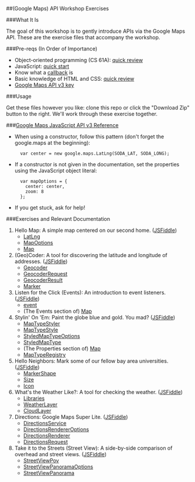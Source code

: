 ##(Google Maps) API Workshop Exercises

###What It Is

The goal of this workshop is to gently introduce APIs via the Google Maps API. These are the exercise files that accompany the workshop.

###Pre-reqs (In Order of Importance)

- Object-oriented programming (CS 61A): [quick review](http://www-inst.eecs.berkeley.edu/~cs61a/sp14/disc/discussion06.pdf)
- JavaScript: [quick start](http://www.codecademy.com/courses/javascript-intro/0/1)
- Know what a [callback](http://www.impressivewebs.com/callback-functions-javascript/) is
- Basic knowledge of HTML and CSS: [quick review](http://learn.shayhowe.com/html-css/)
- [Google Maps API v3 key](https://code.google.com/apis/console)

###Usage

Get these files however you like: clone this repo or click the "Download Zip" button to the right. We'll work through these exercise together.


###[Google Maps JavaScript API v3 Reference](https://developers.google.com/maps/documentation/javascript/reference?hl=en)

- When using a constructor, follow this pattern (don't forget the google.maps at the beginning):

		var center = new google.maps.LatLng(SODA_LAT, SODA_LONG);
- If a constructor is not given in the documentation, set the properties using the JavaScript object literal:

		var mapOptions = {
		  center: center,
		  zoom: 8
		};
- If you get stuck, ask for help!

###Exercises and Relevant Documentation

1. Hello Map: A simple map centered on our second home. ([JSFiddle](http://jsfiddle.net/molasseskid/T9LXZ))
	- [LatLng](https://developers.google.com/maps/documentation/javascript/reference?hl=en#LatLng)
	- [MapOptions](https://developers.google.com/maps/documentation/javascript/reference?hl=en#MapOptions)
	- [Map](https://developers.google.com/maps/documentation/javascript/reference?hl=en#Map)
2. (Geo)Coder: A tool for discovering the latitude and longitude of addresses. ([JSFiddle](http://jsfiddle.net/molasseskid/MaFwz))
	- [Geocoder](https://developers.google.com/maps/documentation/javascript/reference?hl=en#Geocoder)
	- [GeocoderRequest](https://developers.google.com/maps/documentation/javascript/reference#GeocoderRequest)
	- [GeocoderResult](https://developers.google.com/maps/documentation/javascript/reference?hl=en#GeocoderResult)
	- [Marker](https://developers.google.com/maps/documentation/javascript/reference?hl=en#Marker)
3. Listen for the Click (Events): An introduction to event listeners. ([JSFiddle](http://jsfiddle.net/molasseskid/zkLt9))
	- [event](https://developers.google.com/maps/documentation/javascript/reference?hl=en#event)
	- (The Events section of) [Map](https://developers.google.com/maps/documentation/javascript/reference?hl=en#Map)
4. Stylin' On 'Em: Paint the globe blue and gold. You mad? ([JSFiddle](http://jsfiddle.net/molasseskid/N5tCx))
	- [MapTypeStyler](https://developers.google.com/maps/documentation/javascript/reference?hl=en#MapTypeStyler)
	- [MapTypeStyle](https://developers.google.com/maps/documentation/javascript/reference?hl=en#MapTypeStyle)
	- [StyledMapTypeOptions](https://developers.google.com/maps/documentation/javascript/reference?hl=en#StyledMapTypeOptions)
	- [StyledMapType](https://developers.google.com/maps/documentation/javascript/reference?hl=en#StyledMapType)
	- (The Properties section of) [Map](https://developers.google.com/maps/documentation/javascript/reference?hl=en#Map)
	- [MapTypeRegistry](https://developers.google.com/maps/documentation/javascript/reference?hl=en#MapTypeRegistry)
5. Hello Neighbors: Mark some of our fellow bay area universities. ([JSFiddle](http://jsfiddle.net/molasseskid/8pKtS))
	- [MarkerShape](https://developers.google.com/maps/documentation/javascript/reference#MarkerShape)
	- [Size](https://developers.google.com/maps/documentation/javascript/reference#Size)
	- [Icon](https://developers.google.com/maps/documentation/javascript/reference#Icon)
6. What's the Weather Like?: A tool for checking the weather. ([JSFiddle](http://jsfiddle.net/molasseskid/U5N7x))
	- [Libraries](https://developers.google.com/maps/documentation/javascript/libraries)
	- [WeatherLayer](https://developers.google.com/maps/documentation/javascript/reference#WeatherLayer)
	- [CloudLayer](https://developers.google.com/maps/documentation/javascript/reference#CloudLayer)
7. Directions: Google Maps Super Lite. ([JSFiddle](http://jsfiddle.net/molasseskid/gjZQ2))
	- [DirectionsService](https://developers.google.com/maps/documentation/javascript/reference#DirectionsService)
	- [DirectionsRendererOptions](https://developers.google.com/maps/documentation/javascript/reference#DirectionsRendererOptions)
	- [DirectionsRenderer](https://developers.google.com/maps/documentation/javascript/reference#DirectionsRenderer)
	- [DirectionsRequest](https://developers.google.com/maps/documentation/javascript/reference#DirectionsRequest)
8. Take it to the Streets (Street View): A side-by-side comparison of overhead and street views. ([JSFiddle](http://jsfiddle.net/molasseskid/5VASg))
	- [StreetViewPov](https://developers.google.com/maps/documentation/javascript/reference#StreetViewPov)
	- [StreetViewPanoramaOptions](https://developers.google.com/maps/documentation/javascript/reference#StreetViewPanoramaOptions)
	- [StreetViewPanorama](https://developers.google.com/maps/documentation/javascript/reference#StreetViewPanorama)